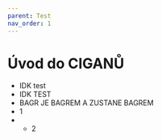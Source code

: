 ```yaml
---
parent: Test
nav_order: 1
---
```

# Úvod do CIGANŮ
- IDK test
- IDK TEST
- BAGR JE BAGREM A ZUSTANE BAGREM
- 1
- - 2
